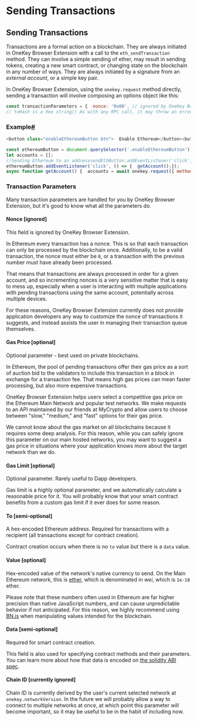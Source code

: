# Sending Transactions

## Sending Transactions

Transactions are a formal action on a blockchain. They are always initiated in OneKey Browser Extension with a call to the `eth_sendTransaction` method. They can involve a simple sending of ether, may result in sending tokens, creating a new smart contract, or changing state on the blockchain in any number of ways. They are always initiated by a signature from an _external account_, or a simple key pair.

In OneKey Browser Extension, using the `onekey.request` method directly, sending a transaction will involve composing an options object like this:

```javascript
const transactionParameters = {  nonce: '0x00', // ignored by OneKey Browser Extension  gasPrice: '0x09184e72a000', // customizable by user during OneKey Browser Extension confirmation.  gas: '0x2710', // customizable by user during OneKey Browser Extension confirmation.  to: '0x0000000000000000000000000000000000000000', // Required except during contract publications.  from: onekey.selectedAddress, // must match user's active address.  value: '0x00', // Only required to send ether to the recipient from the initiating external account.  data: '0x7f7465737432000000000000000000000000000000000000000000000000000000600057', // Optional, but used for defining smart contract creation and interaction.  chainId: '0x3', // Used to prevent transaction reuse across blockchains. Auto-filled by OneKey Browser Extension.};
// txHash is a hex string// As with any RPC call, it may throw an errorconst txHash = await onekey.request({  method: 'eth_sendTransaction',  params: [transactionParameters],});
```

### Example[#](https://docs.onekey.so/en/Extension/Guide/sending-transactions#example) <a href="#example" id="example"></a>

```javascript
<button class="enableEthereumButton btn">  Enable Ethereum</button><button class="sendEthButton btn">Send Eth</button>
```

```javascript
const ethereumButton = document.querySelector('.enableEthereumButton');const sendEthButton = document.querySelector('.sendEthButton');
let accounts = [];
//Sending Ethereum to an addresssendEthButton.addEventListener('click', () => {  onekey    .request({      method: 'eth_sendTransaction',      params: [        {          from: accounts[0],          to: '0x2f318C334780961FB129D2a6c30D0763d9a5C970',          value: '0x29a2241af62c0000',          gasPrice: '0x09184e72a000',          gas: '0x2710',        },      ],    })    .then((txHash) => console.log(txHash))    .catch((error) => console.error);});
ethereumButton.addEventListener('click', () => {  getAccount();});
async function getAccount() {  accounts = await onekey.request({ method: 'eth_requestAccounts' });}
```

### Transaction Parameters <a href="#transaction-parameters" id="transaction-parameters"></a>

Many transaction parameters are handled for you by OneKey Browser Extension, but it's good to know what all the parameters do.

#### Nonce \[ignored] <a href="#nonce-ignored" id="nonce-ignored"></a>

This field is ignored by OneKey Browser Extension.

In Ethereum every transaction has a nonce. This is so that each transaction can only be processed by the blockchain once. Additionally, to be a valid transaction, the nonce must either be `0`, or a transaction with the previous number must have already been processed.

That means that transactions are always processed in order for a given account, and so incrementing nonces is a very sensitive matter that is easy to mess up, especially when a user is interacting with multiple applications with pending transactions using the same account, potentially across multiple devices.

For these reasons, OneKey Browser Extension currently does not provide application developers any way to customize the nonce of transactions it suggests, and instead assists the user in managing their transaction queue themselves.

#### Gas Price \[optional] <a href="#gas-price-optional" id="gas-price-optional"></a>

Optional parameter - best used on private blockchains.

In Ethereum, the pool of pending transactions offer their gas price as a sort of auction bid to the validators to include this transaction in a block in exchange for a transaction fee. That means high gas prices can mean faster processing, but also more expensive transactions.

OneKey Browser Extension helps users select a competitive gas price on the Ethereum Main Network and popular test networks. We make requests to an API maintained by our friends at MyCrypto and allow users to choose between "slow," "medium," and "fast" options for their gas price.

We cannot know about the gas market on all blockchains because it requires some deep analysis. For this reason, while you can safely ignore this parameter on our main hosted networks, you may want to suggest a gas price in situations where your application knows more about the target network than we do.

#### Gas Limit \[optional] <a href="#gas-limit-optional" id="gas-limit-optional"></a>

Optional parameter. Rarely useful to Dapp developers.

Gas limit is a highly optional parameter, and we automatically calculate a reasonable price for it. You will probably know that your smart contract benefits from a custom gas limit if it ever does for some reason.

#### To \[semi-optional] <a href="#to-semi-optional" id="to-semi-optional"></a>

A hex-encoded Ethereum address. Required for transactions with a recipient (all transactions except for contract creation).

Contract creation occurs when there is no `to` value but there is a `data` value.

#### Value \[optional] <a href="#value-optional" id="value-optional"></a>

Hex-encoded value of the network's native currency to send. On the Main Ethereum network, this is [ether](https://www.ethereum.org/eth), which is denominated in _wei_, which is `1e-18` ether.

Please note that these numbers often used in Ethereum are far higher precision than native JavaScript numbers, and can cause unpredictable behavior if not anticipated. For this reason, we highly recommend using [BN.js](https://github.com/indutny/bn.js/) when manipulating values intended for the blockchain.

#### Data \[semi-optional] <a href="#data-semi-optional" id="data-semi-optional"></a>

Required for smart contract creation.

This field is also used for specifying contract methods and their parameters. You can learn more about how that data is encoded on [the solidity ABI spec](https://solidity.readthedocs.io/en/develop/abi-spec.html).

#### Chain ID \[currently ignored] <a href="#chain-id-currently-ignored" id="chain-id-currently-ignored"></a>

Chain ID is currently derived by the user's current selected network at `onekey.networkVersion`. In the future we will probably allow a way to connect to multiple networks at once, at which point this parameter will become important, so it may be useful to be in the habit of including now.

